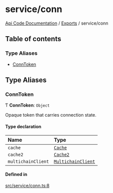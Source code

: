 # service/conn
 
[Api Code Documentation](../README.md) / [Exports](../modules.md) / service/conn

## Table of contents

### Type Aliases

- [ConnToken](service_conn.md#conntoken)

## Type Aliases

### ConnToken

Ƭ **ConnToken**: `Object`

Opaque token that carries connection state.

#### Type declaration

| Name | Type |
| :------ | :------ |
| `cache` | [`Cache`](service_cache.md#cache) |
| `cache2` | [`Cache2`](service_cache2.md#cache2) |
| `multichainClient` | [`MultichainClient`](../interfaces/service_Client_h.MultichainClient.md) |

#### Defined in

[src/service/conn.ts:8](https://github.com/openkfw/TruBudget/blob/40b449a/api/src/service/conn.ts#L8)
